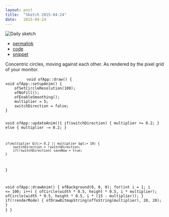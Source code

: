 ```yaml
---
layout: post
title:  "Sketch 2015-04-24"
date:   2015-04-24
---
```

![Daily sketch](/sketches/openFrameworks/2015-04-24.gif)
<div class="code">
	<ul>
		<li><a href="{% post_url 2015-04-24-sketch %}">permalink</a></li>
		<li><a href="https://github.com/dailysketches/dailySketches/tree/master/sketches/2015-04-24">code</a></li>
		<li><a href="#" class="snippet-button">snippet</a></li>
	</ul>
	<p>Concentric circles, moving against each other. As rendered by the pixel grid of your monitor.</p>
	<pre class="snippet">
		<code class="cpp">void ofApp::draw() {
void ofApp::setupAnim() {
    ofSetCircleResolution(100);
    ofNoFill();
    ofEnableSmoothing();
    multiplier = 5;
    switchDirection = false;
}

void ofApp::updateAnim(){
    if(switchDirection) {
        multiplier += 0.2;
    } else {
        multiplier -= 0.2;
    }
    
    if(multiplier &lt;= 0.2 || multiplier &gt;= 10) {
        switchDirection = !switchDirection;
        if(!switchDirection) saveNow = true;
    }
}

void ofApp::drawAnim() {
    ofBackground(0, 0, 0);
    for(int i = 1; i &lt;= 100; i++) {
        ofCircle(width * 0.5, height * 0.5, i * multiplier);
        ofCircle(width * 0.5, height * 0.5, i * (15 - multiplier));
    }
    if(!renderMode) {
        ofDrawBitmapString(ofToString(multiplier), 20, 20);
    }
}
}</code>
	</pre>
</div>
